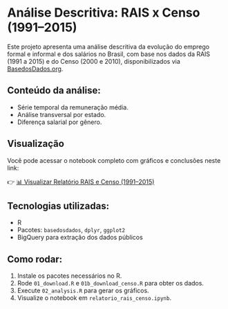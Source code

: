 # Análise Descritiva: RAIS x Censo (1991–2015)

Este projeto apresenta uma análise descritiva da evolução do emprego formal e informal e dos salários no Brasil, com base nos dados da RAIS (1991 a 2015) e do Censo (2000 e 2010), disponibilizados via [BasedosDados.org](https://basedosdados.org/).

## Conteúdo da análise:
-  Série temporal da remuneração média.
-  Análise transversal por estado.
-  Diferença salarial por gênero.

## Visualização
Você pode acessar o notebook completo com gráficos e conclusões neste link:

👉 [📊 Visualizar Relatório RAIS e Censo (1991–2015)](https://nbviewer.org/github/raissaalvimt/meu_projeto_rais/blob/main/src/relatorio_rais_censo.ipynb)


## Tecnologias utilizadas:
- R
- Pacotes: `basedosdados`, `dplyr`, `ggplot2`
- BigQuery para extração dos dados públicos

## Como rodar:
1. Instale os pacotes necessários no R.
2. Rode `01_download.R` e `01b_download_censo.R` para obter os dados.
3. Execute `02_analysis.R` para gerar os gráficos.
4. Visualize o notebook em `relatorio_rais_censo.ipynb`.







